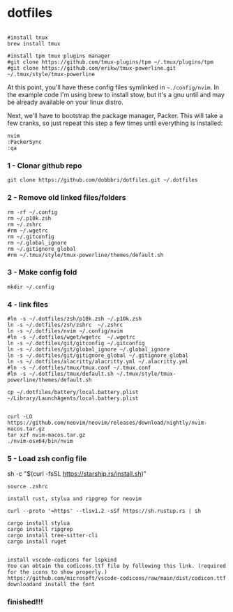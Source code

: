 # dotfiles

```shell

#install tnux
brew install tmux

#install tpm tmux plugins manager
#git clone https://github.com/tmux-plugins/tpm ~/.tmux/plugins/tpm
#git clone https://github.com/erikw/tmux-powerline.git ~/.tmux/style/tmux-powerline

```

At this point, you'll have these config files symlinked in `~./config/nvim`. In
the example code I'm using brew to install stow, but it's a gnu until and may
be already available on your linux distro.

Next, we'll have to bootstrap the package manager, Packer. This will take a few
cranks, so just repeat this step a few times until everything is installed:

```shell
nvim
:PackerSync
:qa
```


### 1 - Clonar github repo

```
git clone https://github.com/dobbbri/dotfiles.git ~/.dotfiles
```

### 2 - Remove old linked files/folders

```
rm -rf ~/.config
rm ~/.p10k.zsh
rm ~/.zshrc
#rm ~/.wgetrc
rm ~/.gitconfig
rm ~/.global_ignore
rm ~/.gitignore_global
#rm ~/.tmux/style/tmux-powerline/themes/default.sh
```

### 3 - Make config fold

```
mkdir ~/.config
```

### 4 - link files

```
#ln -s ~/.dotfiles/zsh/p10k.zsh ~/.p10k.zsh
ln -s ~/.dotfiles/zsh/zshrc  ~/.zshrc
ln -s ~/.dotfiles/nvim ~/.config/nvim
#ln -s ~/.dotfiles/wget/wgetrc  ~/.wgetrc
ln -s ~/.dotfiles/git/gitconfig ~/.gitconfig
ln -s ~/.dotfiles/git/global_ignore ~/.global_ignore
ln -s ~/.dotfiles/git/gitignore_global ~/.gitignore_global
ln -s ~/.dotfiles/alacritty/alacritty.yml ~/.alacritty.yml
#ln -s ~/.dotfiles/tmux/tmux.conf ~/.tmux.conf
#ln -s ~/.dotfiles/tmux/default.sh ~/.tmux/style/tmux-powerline/themes/default.sh

cp ~/.dotfiles/battery/local.battery.plist ~/Library/LaunchAgents/local.battery.plist


curl -LO https://github.com/neovim/neovim/releases/download/nightly/nvim-macos.tar.gz
tar xzf nvim-macos.tar.gz
./nvim-osx64/bin/nvim

```

### 5 - Load zsh config file
sh -c "$(curl -fsSL https://starship.rs/install.sh)"
```
source .zshrc
```


````
install rust, stylua and ripgrep for neovim

curl --proto '=https' --tlsv1.2 -sSf https://sh.rustup.rs | sh

cargo install stylua
cargo install ripgrep
cargo install tree-sitter-cli
cargo install ruget


install vscode-codicons for lspkind
You can obtain the codicons.ttf file by following this link. (required for the icons to show properly.)
https://github.com/microsoft/vscode-codicons/raw/main/dist/codicon.ttf
downloadand install the font

``````



### finished!!!
